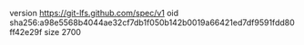 version https://git-lfs.github.com/spec/v1
oid sha256:a98e5568b4044ae32cf7db1f050b142b0019a66421ed7df9591fdd80ff42e29f
size 2700
